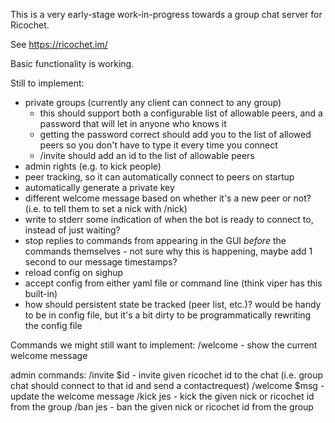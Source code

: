 This is a very early-stage work-in-progress towards a group chat server for Ricochet.

See https://ricochet.im/

Basic functionality is working.

Still to implement:
 - private groups (currently any client can connect to any group)
   - this should support both a configurable list of allowable peers, and a password that will let in anyone who knows it
   - getting the password correct should add you to the list of allowed peers so you don't have to type it every time you connect
   - /invite should add an id to the list of allowable peers
 - admin rights (e.g. to kick people)
 - peer tracking, so it can automatically connect to peers on startup
 - automatically generate a private key
 - different welcome message based on whether it's a new peer or not? (i.e. to tell them to set a nick with /nick)
 - write to stderr some indication of when the bot is ready to connect to, instead of just waiting?
 - stop replies to commands from appearing in the GUI *before* the commands themselves - not sure why this is happening, maybe add 1 second to our message timestamps?
 - reload config on sighup
 - accept config from either yaml file or command line (think viper has this built-in)
 - how should persistent state be tracked (peer list, etc.)? would be handy to be in config file, but it's a bit dirty to be programmatically rewriting the config file

Commands we might still want to implement:
 /welcome      - show the current welcome message

admin commands:
 /invite $id   - invite given ricochet id to the chat (i.e. group chat should connect to that id and send a contactrequest)
 /welcome $msg - update the welcome message
 /kick jes     - kick the given nick or ricochet id from the group
 /ban jes      - ban the given nick or ricochet id from the group
